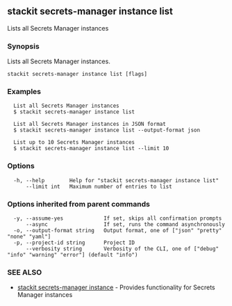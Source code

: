 ## stackit secrets-manager instance list

Lists all Secrets Manager instances

### Synopsis

Lists all Secrets Manager instances.

```
stackit secrets-manager instance list [flags]
```

### Examples

```
  List all Secrets Manager instances
  $ stackit secrets-manager instance list

  List all Secrets Manager instances in JSON format
  $ stackit secrets-manager instance list --output-format json

  List up to 10 Secrets Manager instances
  $ stackit secrets-manager instance list --limit 10
```

### Options

```
  -h, --help        Help for "stackit secrets-manager instance list"
      --limit int   Maximum number of entries to list
```

### Options inherited from parent commands

```
  -y, --assume-yes             If set, skips all confirmation prompts
      --async                  If set, runs the command asynchronously
  -o, --output-format string   Output format, one of ["json" "pretty" "none" "yaml"]
  -p, --project-id string      Project ID
      --verbosity string       Verbosity of the CLI, one of ["debug" "info" "warning" "error"] (default "info")
```

### SEE ALSO

* [stackit secrets-manager instance](./stackit_secrets-manager_instance.md)	 - Provides functionality for Secrets Manager instances

